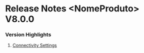 # Release Notes \<NomeProduto> V8.0.0

### Version Highlights

1. [Connectivity Settings](connectivity-settings.md)
